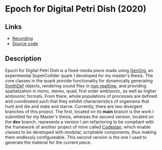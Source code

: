 # Epoch for Digital Petri Dish (2020)

## Links
* [Recording](https://soundcloud.com/ian-macdougald/epoch-for-digital-petri-dish)
* [Source code](https://github.com/ianmacdougald/portfolio/blob/gh-pages/epoch.scd)

## Description

Epoch for Digital Petri Dish is a fixed-media piece made using [GenOrg](https://github.com/ianmacdougald/GenOrg), an experimental SuperCollider quark I developed for my master's thesis. The core classes in the quark provide functionality for dynamically generating [SynthDef](https://doc.sccode.org/Classes/SynthDef.html) objects, rendering sound files in [non-realtime](https://doc.sccode.org/Guides/Non-Realtime-Synthesis.html), and providing spatialization in mono, stereo, quad, first order ambisonic, as well as higher ambisonic formats. From there, whole populations of processes are defined and coordinated such that they exhibit characteristics of organisms that hunt and die and mate and starve. Currently, there are two divergent branches of this project. The first, located on its **main** branch is the work I submitted for my Master's thesis, whereas the second version, located on the **dev** branch, represents a version I am refactoring to be compliant with the framework of another project of mine called [CodexIan](https://github.com/ianmacdougald/CodexIan), which enable classes to be developed with modular, scriptable components, thus making them endlessly configureable. This second version is the one I used to generate the material for the current piece.
